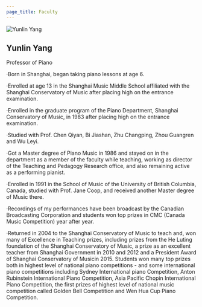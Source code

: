```yaml
---
page_title: Faculty
---
```


![Yunlin Yang](/img/yunlin-yang.jpg)

## Yunlin Yang

 Professor of Piano

·Born in Shanghai, began taking piano lessons at age 6.

·Enrolled at age 13 in the Shanghai Music Middle School affiliated with the Shanghai Conservatory of Music after placing high on the entrance examination. 

·Enrolled in the graduate program of the Piano Department, Shanghai Conservatory of Music, in 1983 after placing high on the entrance examination.

·Studied with Prof. Chen Qiyan, Bi Jiashan, Zhu Changping, Zhou Guangren and Wu Leyi.

·Got  a Master degree of Piano Music in 1986 and stayed on in the department as a member of the faculty while teaching, working as director of the Teaching and Pedagogy Research office, and also remaining active as a performing pianist.

·Enrolled in 1991 in the School of Music of the University of British Columbia, Canada, studied with Prof. Jane Coop, and received another Master degree of Music there.

·Recordings of my performances have been broadcast by the Canadian Broadcasting Corporation and students won top prizes in CMC (Canada Music Competition) year after year.

·Returned in 2004 to the Shanghai Conservatory of Music to teach and, won many of Excellence in Teaching prizes, including prizes from the He Luting foundation of the Shanghai Conservatory of Music, a prize as an excellent teacher  from Shanghai Government in 2010 and 2012 and a President Award of Shanghai Conservatory of Musicin 2015.  Students won many top prizes both in highest level of national piano competitions - and some international piano competitions including Sydney International piano Competition, Anton Rubinstein International Piano Competition, Asia Pacific Chopin International Piano Competition, the first prizes of  highest level of national music competition called Golden Bell Competition and Wen Hua Cup Piano Competition.
